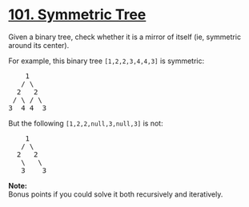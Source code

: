 <h1 class="title__20p2"><a href="/problems/symmetric-tree/">101. Symmetric Tree</a></h1>

<div><p>Given a binary tree, check whether it is a mirror of itself (ie, symmetric around its center).</p>

<p>
For example, this binary tree <code>[1,2,2,3,4,4,3]</code> is symmetric:
</p><pre>    1
   / \
  2   2
 / \ / \
3  4 4  3
</pre>
<p></p>
<p>
But the following <code>[1,2,2,null,3,null,3]</code>  is not:<br>
</p><pre>    1
   / \
  2   2
   \   \
   3    3
</pre>
<p></p>

<p>
<b>Note:</b><br>
Bonus points if you could solve it both recursively and iteratively.
</p></div>